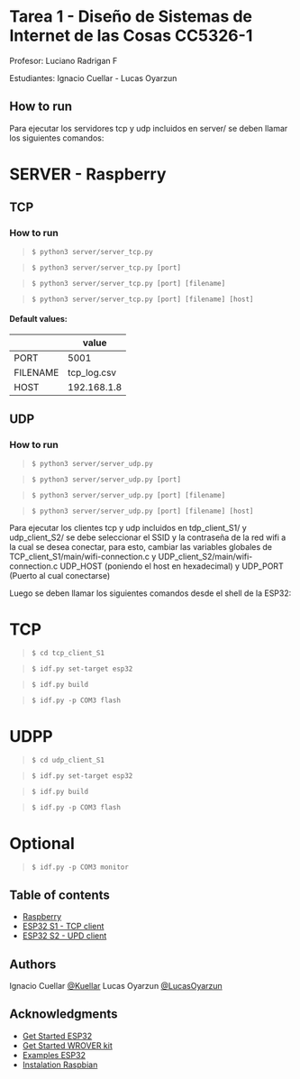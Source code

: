 # Tarea 1 - Diseño de Sistemas de Internet de las Cosas CC5326-1

Profesor: Luciano Radrigan F

Estudiantes: Ignacio Cuellar - Lucas Oyarzun

## How to run

Para ejecutar los servidores tcp y udp incluidos en server/ se deben llamar los siguientes comandos:

# SERVER - Raspberry

## TCP

### How to run

> `$ python3 server/server_tcp.py`

> `$ python3 server/server_tcp.py [port]`

> `$ python3 server/server_tcp.py [port] [filename]`

> `$ python3 server/server_tcp.py [port] [filename] [host]`

#### Default values:

|          | value       |
| -------- | ----------- |
| PORT     | 5001        |
| FILENAME | tcp_log.csv |
| HOST     | 192.168.1.8 |

## UDP

### How to run

> `$ python3 server/server_udp.py`

> `$ python3 server/server_udp.py [port]`

> `$ python3 server/server_udp.py [port] [filename]`

> `$ python3 server/server_udp.py [port] [filename] [host]`

Para ejecutar los clientes tcp y udp incluidos en tdp_client_S1/ y udp_client_S2/ se debe seleccionar el SSID
y la contraseña de la red wifi a la cual se desea conectar, para esto, cambiar las variables globales de TCP_client_S1/main/wifi-connection.c y UDP_client_S2/main/wifi-connection.c UDP_HOST (poniendo el host en hexadecimal) y UDP_PORT (Puerto al cual conectarse)

Luego se deben llamar los siguientes comandos desde el shell de la ESP32:

# TCP

> `$ cd tcp_client_S1`

> `$ idf.py set-target esp32`

> `$ idf.py build`

> `$ idf.py -p COM3 flash`

# UDPP

> `$ cd udp_client_S1`

> `$ idf.py set-target esp32`

> `$ idf.py build`

> `$ idf.py -p COM3 flash`

# Optional

> `$ idf.py -p COM3 monitor`

## Table of contents

- [Raspberry](https://github.com/Kuellar/tarea1IOT/tree/main/server)
- [ESP32 S1 - TCP client](https://github.com/Kuellar/tarea1IOT/tree/main/tcp_client_S1)
- [ESP32 S2 - UPD client](https://github.com/Kuellar/tarea1IOT/tree/main/udp_client_S2)

## Authors

Ignacio Cuellar [@Kuellar](https://github.com/Kuellar)
Lucas Oyarzun [@LucasOyarzun](https://github.com/LucasOyarzun)

## Acknowledgments

- [Get Started ESP32](https://docs.espressif.com/projects/esp-idf/en/latest/esp32/get-started/index.html)
- [Get Started WROVER kit](https://docs.espressif.com/projects/esp-idf/en/latest/esp32/hw-reference/esp32/get-started-wrover-kit.html)
- [Examples ESP32](https://github.com/espressif/esp-idf/tree/master/examples)
- [Instalation Raspbian](www.youtube.com/watch?v=cxhctYvQomY)
